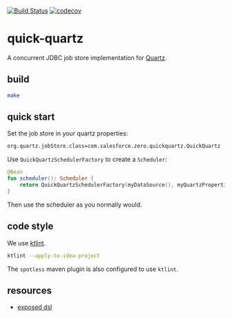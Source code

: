 [![Build Status](https://travis-ci.org/salesforce/quick-quartz.svg?branch=master)](https://travis-ci.org/salesforce/quick-quartz)
[![codecov](https://codecov.io/gh/salesforce/quick-quartz/branch/master/graph/badge.svg)](https://codecov.io/gh/salesforce/quick-quartz)

# quick-quartz

A concurrent JDBC job store implementation for [Quartz](https://github.com/quartz-scheduler/quartz).

## build 
```sh
make
```

## quick start

Set the job store in your quartz properties: 
```sh
org.quartz.jobStore.class=com.salesforce.zero.quickquartz.QuickQuartz
```

Use `QuickQuartzSchedulerFactory` to create a `Scheduler`:
```kotlin
@Bean
fun scheduler(): Scheduler {
    return QuickQuartzSchedulerFactory(myDataSource(), myQuartzProperties).scheduler
}
``` 

Then use the scheduler as you normally would. 


## code style 

We use [ktlint](https://github.com/pinterest/ktlint#-with-intellij-idea). 

```sh
ktlint --apply-to-idea-project
```

The `spotless` maven plugin is also configured to use `ktlint`. 

## resources
- [exposed dsl](https://github.com/JetBrains/Exposed/wiki/DSL)
